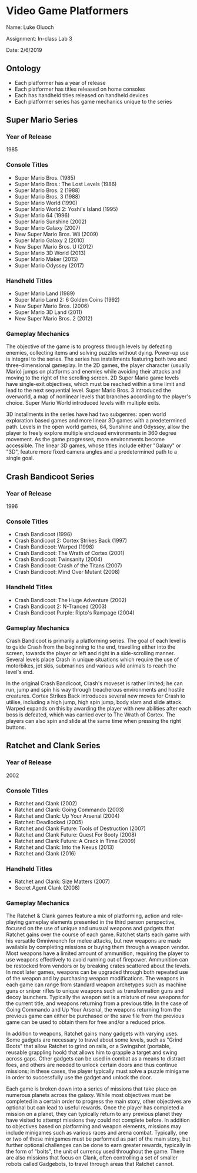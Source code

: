 # Video Game Platformers

Name: Luke Oluoch

Assignment: In-class Lab 3

Date: 2/6/2019

## Ontology

- Each platformer has a year of release
- Each platformer has titles released on home consoles
- Each has handheld titles released on handheld devices
- Each platformer series has game mechanics unique to the series

## Super Mario Series

### Year of Release

1985

### Console Titles

- Super Mario Bros. (1985)
- Super Mario Bros.: The Lost Levels (1986)
- Super Mario Bros. 2 (1988)
- Super Mario Bros. 3 (1988)
- Super Mario World (1990)
- Super Mario World 2: Yoshi's Island (1995)
- Super Mario 64 (1996)
- Super Mario Sunshine (2002)
- Super Mario Galaxy (2007)
- New Super Mario Bros. Wii (2009)
- Super Mario Galaxy 2 (2010)
- New Super Mario Bros. U (2012)
- Super Mario 3D World (2013)
- Super Mario Maker (2015)
- Super Mario Odyssey (2017)

### Handheld Titles

- Super Mario Land (1989)
- Super Mario Land 2: 6 Golden Coins (1992)
- New Super Mario Bros. (2006)
- Super Mario 3D Land (2011)
- New Super Mario Bros. 2 (2012)

### Gameplay Mechanics

The objective of the game is to progress through levels by defeating enemies, collecting items and solving puzzles without dying. Power-up use is integral to the series. The series has installments featuring both two and three-dimensional gameplay. In the 2D games, the player character (usually Mario) jumps on platforms and enemies while avoiding their attacks and moving to the right of the scrolling screen. 2D Super Mario game levels have single-exit objectives, which must be reached within a time limit and lead to the next sequential level. Super Mario Bros. 3 introduced the overworld, a map of nonlinear levels that branches according to the player's choice. Super Mario World introduced levels with multiple exits.

3D installments in the series have had two subgenres: open world exploration based games and more linear 3D games with a predetermined path. Levels in the open world games, 64, Sunshine and Odyssey, allow the player to freely explore multiple enclosed environments in 360 degree movement. As the game progresses, more environments become accessible. The linear 3D games, whose titles include either "Galaxy" or "3D", feature more fixed camera angles and a predetermined path to a single goal.

## Crash Bandicoot Series

### Year of Release

1996

### Console Titles

- Crash Bandicoot (1996)
- Crash Bandicoot 2: Cortex Strikes Back (1997)
- Crash Bandicoot: Warped (1998)
- Crash Bandicoot: The Wrath of Cortex (2001)
- Crash Bandicoot: Twinsanity (2004)
- Crash Bandicoot: Crash of the Titans (2007)
- Crash Bandicoot: Mind Over Mutant (2008)

### Handheld Titles

- Crash Bandicoot: The Huge Adventure (2002)
- Crash Bandicoot 2: N-Tranced (2003)
- Crash Bandicoot Purple: Ripto's Rampage (2004)

### Gameplay Mechanics

Crash Bandicoot is primarily a platforming series. The goal of each level is to guide Crash from the beginning to the end, travelling either into the screen, towards the player or left and right in a side-scrolling manner. Several levels place Crash in unique situations which require the use of motorbikes, jet skis, submarines and various wild animals to reach the level's end.

In the original Crash Bandicoot, Crash's moveset is rather limited; he can run, jump and spin his way through treacherous environments and hostile creatures. Cortex Strikes Back introduces several new moves for Crash to utilise, including a high jump, high spin jump, body slam and slide attack. Warped expands on this by awarding the player with new abilities after each boss is defeated, which was carried over to The Wrath of Cortex. The players can also spin and slide at the same time when pressing the right buttons.

## Ratchet and Clank Series

### Year of Release

2002

### Console Titles

- Ratchet and Clank (2002)
- Ratchet and Clank: Going Commando (2003)
- Ratchet and Clank: Up Your Arsenal (2004)
- Ratchet: Deadlocked (2005)
- Ratchet and Clank Future: Tools of Destruction (2007)
- Ratchet and Clank Future: Quest For Booty (2008)
- Ratchet and Clank Future: A Crack in Time (2009)
- Ratchet and Clank: Into the Nexus (2013)
- Ratchet and Clank (2016)

### Handheld Titles

- Ratchet and Clank: Size Matters (2007)
- Secret Agent Clank (2008)

### Gameplay Mechanics

The Ratchet & Clank games feature a mix of platforming, action and role-playing gameplay elements presented in the third person perspective, focused on the use of unique and unusual weapons and gadgets that Ratchet gains over the course of each game. Ratchet starts each game with his versatile Omniwrench for melee attacks, but new weapons are made available by completing missions or buying them through a weapon vendor. Most weapons have a limited amount of ammunition, requiring the player to use weapons effectively to avoid running out of firepower. Ammunition can be restocked from vendors or by breaking crates scattered about the levels. In most later games, weapons can be upgraded through both repeated use of the weapon and by purchasing weapon modifications. The weapons in each game can range from standard weapon archetypes such as machine guns or sniper rifles to unique weapons such as transformation guns and decoy launchers. Typically the weapon set is a mixture of new weapons for the current title, and weapons returning from a previous title. In the case of Going Commando and Up Your Arsenal, the weapons returning from the previous game can either be purchased or the save file from the previous game can be used to obtain them for free and/or a reduced price.

In addition to weapons, Ratchet gains many gadgets with varying uses. Some gadgets are necessary to travel about some levels, such as "Grind Boots" that allow Ratchet to grind on rails, or a Swingshot (portable, reusable grappling hook) that allows him to grapple a target and swing across gaps. Other gadgets can be used in combat as a means to distract foes, and others are needed to unlock certain doors and thus continue missions; in these cases, the player typically must solve a puzzle minigame in order to successfully use the gadget and unlock the door.

Each game is broken down into a series of missions that take place on numerous planets across the galaxy. While most objectives must be completed in a certain order to progress the main story, other objectives are optional but can lead to useful rewards. Once the player has completed a mission on a planet, they can typically return to any previous planet they have visited to attempt missions they could not complete before. In addition to objectives based on platforming and weapon elements, missions may include minigames such as various races and arena combat. Typically, one or two of these minigames must be performed as part of the main story, but further optional challenges can be done to earn greater rewards, typically in the form of "bolts", the unit of currency used throughout the game. There are also missions that focus on Clank, often controlling a set of smaller robots called Gadgebots, to travel through areas that Ratchet cannot.